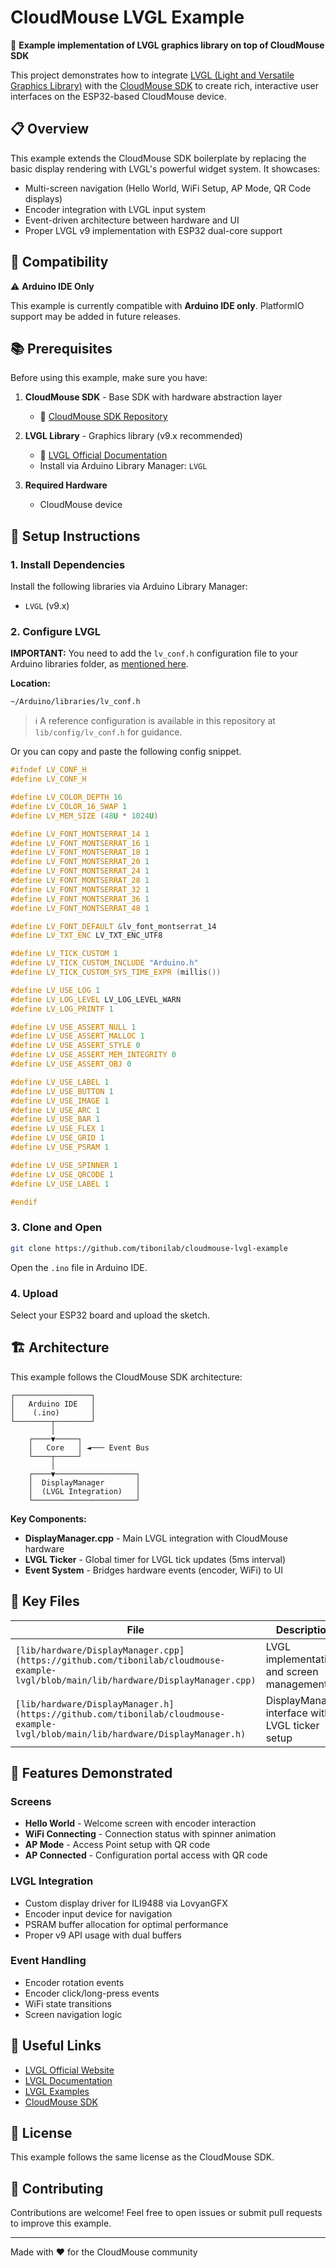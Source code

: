 # CloudMouse LVGL Example

🎨 **Example implementation of LVGL graphics library on top of CloudMouse SDK**

This project demonstrates how to integrate [LVGL (Light and Versatile Graphics Library)](https://lvgl.io/) with the [CloudMouse SDK](https://github.com/yourusername/cloudmouse-sdk) to create rich, interactive user interfaces on the ESP32-based CloudMouse device.

## 📋 Overview

This example extends the CloudMouse SDK boilerplate by replacing the basic display rendering with LVGL's powerful widget system. It showcases:

- Multi-screen navigation (Hello World, WiFi Setup, AP Mode, QR Code displays)
- Encoder integration with LVGL input system
- Event-driven architecture between hardware and UI
- Proper LVGL v9 implementation with ESP32 dual-core support

## 🔧 Compatibility

⚠️ **Arduino IDE Only**

This example is currently compatible with **Arduino IDE only**. PlatformIO support may be added in future releases.

## 📚 Prerequisites

Before using this example, make sure you have:

1. **CloudMouse SDK** - Base SDK with hardware abstraction layer
   - 📖 [CloudMouse SDK Repository](https://github.com/tibonilab/cloudmouse-boilerplate)
   
2. **LVGL Library** - Graphics library (v9.x recommended)
   - 📖 [LVGL Official Documentation](https://docs.lvgl.io/)
   - Install via Arduino Library Manager: `LVGL`

3. **Required Hardware**
   - CloudMouse device

## 🚀 Setup Instructions

### 1. Install Dependencies

Install the following libraries via Arduino Library Manager:
- `LVGL` (v9.x)

### 2. Configure LVGL

**IMPORTANT:** You need to add the `lv_conf.h` configuration file to your Arduino libraries folder, as [mentioned here](https://docs.lvgl.io/8/get-started/platforms/arduino.html#configure-lvgl).

**Location:**
```
~/Arduino/libraries/lv_conf.h
```

> ℹ️ A reference configuration is available in this repository at `lib/config/lv_conf.h` for guidance.

Or you can copy and paste the following config snippet.

```cpp
#ifndef LV_CONF_H
#define LV_CONF_H

#define LV_COLOR_DEPTH 16
#define LV_COLOR_16_SWAP 1
#define LV_MEM_SIZE (48U * 1024U)

#define LV_FONT_MONTSERRAT_14 1
#define LV_FONT_MONTSERRAT_16 1
#define LV_FONT_MONTSERRAT_18 1
#define LV_FONT_MONTSERRAT_20 1
#define LV_FONT_MONTSERRAT_24 1
#define LV_FONT_MONTSERRAT_28 1
#define LV_FONT_MONTSERRAT_32 1
#define LV_FONT_MONTSERRAT_36 1
#define LV_FONT_MONTSERRAT_48 1

#define LV_FONT_DEFAULT &lv_font_montserrat_14
#define LV_TXT_ENC LV_TXT_ENC_UTF8

#define LV_TICK_CUSTOM 1
#define LV_TICK_CUSTOM_INCLUDE "Arduino.h"
#define LV_TICK_CUSTOM_SYS_TIME_EXPR (millis())

#define LV_USE_LOG 1
#define LV_LOG_LEVEL LV_LOG_LEVEL_WARN
#define LV_LOG_PRINTF 1

#define LV_USE_ASSERT_NULL 1
#define LV_USE_ASSERT_MALLOC 1
#define LV_USE_ASSERT_STYLE 0
#define LV_USE_ASSERT_MEM_INTEGRITY 0
#define LV_USE_ASSERT_OBJ 0

#define LV_USE_LABEL 1
#define LV_USE_BUTTON 1
#define LV_USE_IMAGE 1
#define LV_USE_ARC 1
#define LV_USE_BAR 1
#define LV_USE_FLEX 1
#define LV_USE_GRID 1
#define LV_USE_PSRAM 1

#define LV_USE_SPINNER 1
#define LV_USE_QRCODE 1
#define LV_USE_LABEL 1

#endif
```


### 3. Clone and Open

```bash
git clone https://github.com/tibonilab/cloudmouse-lvgl-example
```

Open the `.ino` file in Arduino IDE.

### 4. Upload

Select your ESP32 board and upload the sketch.

## 🏗️ Architecture

This example follows the CloudMouse SDK architecture:

```
┌─────────────────┐
│   Arduino IDE   │
│    (.ino)       │
└────────┬────────┘
         │
    ┌────▼─────┐
    │   Core   │ ◄─── Event Bus
    └────┬─────┘
         │
    ┌────▼──────────────────┐
    │  DisplayManager       │
    │  (LVGL Integration)   │
    └───────────────────────┘
```

**Key Components:**

- **DisplayManager.cpp** - Main LVGL integration with CloudMouse hardware
- **LVGL Ticker** - Global timer for LVGL tick updates (5ms interval)
- **Event System** - Bridges hardware events (encoder, WiFi) to UI

## 📖 Key Files

| File | Description |
|------|-------------|
| `[lib/hardware/DisplayManager.cpp](https://github.com/tibonilab/cloudmouse-example-lvgl/blob/main/lib/hardware/DisplayManager.cpp)` | LVGL implementation and screen management |
| `[lib/hardware/DisplayManager.h](https://github.com/tibonilab/cloudmouse-example-lvgl/blob/main/lib/hardware/DisplayManager.h)` | DisplayManager interface with LVGL ticker setup |

## 🎯 Features Demonstrated

### Screens
- **Hello World** - Welcome screen with encoder interaction
- **WiFi Connecting** - Connection status with spinner animation
- **AP Mode** - Access Point setup with QR code
- **AP Connected** - Configuration portal access with QR code

### LVGL Integration
- Custom display driver for ILI9488 via LovyanGFX
- Encoder input device for navigation
- PSRAM buffer allocation for optimal performance
- Proper v9 API usage with dual buffers

### Event Handling
- Encoder rotation events
- Encoder click/long-press events
- WiFi state transitions
- Screen navigation logic

## 🔗 Useful Links

- [LVGL Official Website](https://lvgl.io/)
- [LVGL Documentation](https://docs.lvgl.io/)
- [LVGL Examples](https://docs.lvgl.io/master/examples.html)
- [CloudMouse SDK](https://github.com/tibonilab/cloudmouse-boilerplate)


## 📝 License

This example follows the same license as the CloudMouse SDK.

## 🤝 Contributing

Contributions are welcome! Feel free to open issues or submit pull requests to improve this example.

---

Made with ❤️ for the CloudMouse community